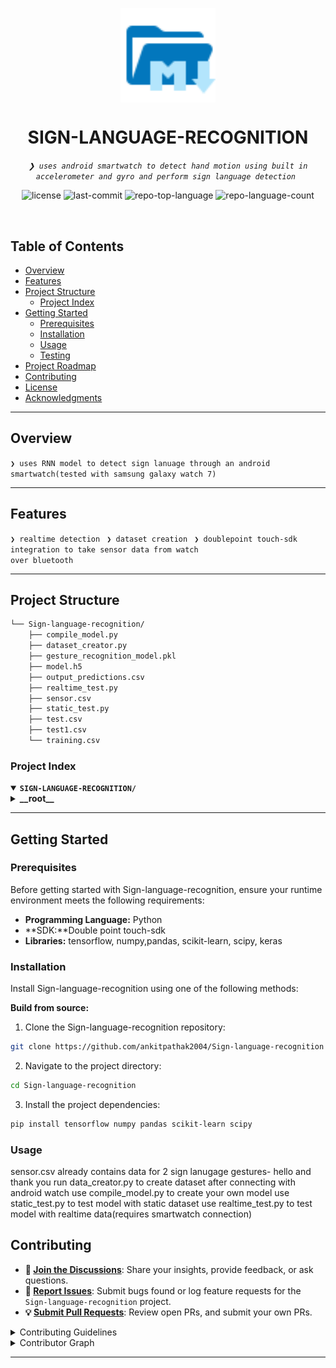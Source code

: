 <p align="center">
    <img src="https://raw.githubusercontent.com/PKief/vscode-material-icon-theme/ec559a9f6bfd399b82bb44393651661b08aaf7ba/icons/folder-markdown-open.svg" align="center" width="30%">
</p>
<p align="center"><h1 align="center">SIGN-LANGUAGE-RECOGNITION</h1></p>
<p align="center">
	<em><code>❯ uses android smartwatch to detect hand motion using built in accelerometer and gyro and perform sign language detection </code></em>
</p>
<p align="center">
	<img src="https://img.shields.io/github/license/ankitpathak2004/Sign-language-recognition?style=default&logo=opensourceinitiative&logoColor=white&color=0080ff" alt="license">
	<img src="https://img.shields.io/github/last-commit/ankitpathak2004/Sign-language-recognition?style=default&logo=git&logoColor=white&color=0080ff" alt="last-commit">
	<img src="https://img.shields.io/github/languages/top/ankitpathak2004/Sign-language-recognition?style=default&color=0080ff" alt="repo-top-language">
	<img src="https://img.shields.io/github/languages/count/ankitpathak2004/Sign-language-recognition?style=default&color=0080ff" alt="repo-language-count">
</p>
<p align="center"><!-- default option, no dependency badges. -->
</p>
<p align="center">
	<!-- default option, no dependency badges. -->
</p>
<br>

##  Table of Contents

- [ Overview](#-overview)
- [ Features](#-features)
- [ Project Structure](#-project-structure)
  - [ Project Index](#-project-index)
- [ Getting Started](#-getting-started)
  - [ Prerequisites](#-prerequisites)
  - [ Installation](#-installation)
  - [ Usage](#-usage)
  - [ Testing](#-testing)
- [ Project Roadmap](#-project-roadmap)
- [ Contributing](#-contributing)
- [ License](#-license)
- [ Acknowledgments](#-acknowledgments)

---

##  Overview

<code>❯ uses RNN model to detect sign lanuage through an android smartwatch(tested with samsung galaxy watch 7) </code>

---

##  Features

<code>❯ realtime detection </code>
<code>❯ dataset creation </code>
<code>❯ doublepoint touch-sdk integration to take sensor data from watch over bluetooth </code>


---

##  Project Structure

```sh
└── Sign-language-recognition/
    ├── compile_model.py
    ├── dataset_creator.py
    ├── gesture_recognition_model.pkl
    ├── model.h5
    ├── output_predictions.csv
    ├── realtime_test.py
    ├── sensor.csv
    ├── static_test.py
    ├── test.csv
    ├── test1.csv
    └── training.csv
```


###  Project Index
<details open>
	<summary><b><code>SIGN-LANGUAGE-RECOGNITION/</code></b></summary>
	<details> <!-- __root__ Submodule -->
		<summary><b>__root__</b></summary>
		<blockquote>
			<table>
			<tr>
				<td><b><a href='https://github.com/ankitpathak2004/Sign-language-recognition/blob/master/compile_model.py'>compile_model.py</a></b></td>
				<td><code>❯ train the model </code></td>
			</tr>
			<tr>
				<td><b><a href='https://github.com/ankitpathak2004/Sign-language-recognition/blob/master/dataset_creator.py'>dataset_creator.py</a></b></td>
				<td><code>❯ create dataset </code></td>
			</tr>
			<tr>
				<td><b><a href='https://github.com/ankitpathak2004/Sign-language-recognition/blob/master/realtime_test.py'>realtime_test.py</a></b></td>
				<td><code>❯ test model on realtime data </code></td>
			</tr>
			<tr>
				<td><b><a href='https://github.com/ankitpathak2004/Sign-language-recognition/blob/master/static_test.py'>static_test.py</a></b></td>
				<td><code>❯ test model on static data </code></td>
			</tr>
			</table>
		</blockquote>
	</details>
</details>

---
##  Getting Started

###  Prerequisites

Before getting started with Sign-language-recognition, ensure your runtime environment meets the following requirements:

- **Programming Language:** Python
- **SDK:**Double point touch-sdk
- **Libraries:** tensorflow, numpy,pandas, scikit-learn, scipy, keras


###  Installation

Install Sign-language-recognition using one of the following methods:

**Build from source:**

1. Clone the Sign-language-recognition repository:
```sh
git clone https://github.com/ankitpathak2004/Sign-language-recognition
```

2. Navigate to the project directory:
```sh
cd Sign-language-recognition
```

3. Install the project dependencies:

```sh
pip install tensorflow numpy pandas scikit-learn scipy 
```


###  Usage
sensor.csv already contains data for 2 sign lanugage gestures- hello and thank you
run data_creator.py to create dataset after connecting with android watch
use compile_model.py to create your own model
use static_test.py to test model with static dataset 
use realtime_test.py to test model with realtime data(requires smartwatch connection)




##  Contributing

- **💬 [Join the Discussions](https://github.com/ankitpathak2004/Sign-language-recognition/discussions)**: Share your insights, provide feedback, or ask questions.
- **🐛 [Report Issues](https://github.com/ankitpathak2004/Sign-language-recognition/issues)**: Submit bugs found or log feature requests for the `Sign-language-recognition` project.
- **💡 [Submit Pull Requests](https://github.com/ankitpathak2004/Sign-language-recognition/blob/main/CONTRIBUTING.md)**: Review open PRs, and submit your own PRs.

<details closed>
<summary>Contributing Guidelines</summary>

1. **Fork the Repository**: Start by forking the project repository to your github account.
2. **Clone Locally**: Clone the forked repository to your local machine using a git client.
   ```sh
   git clone https://github.com/ankitpathak2004/Sign-language-recognition
   ```
3. **Create a New Branch**: Always work on a new branch, giving it a descriptive name.
   ```sh
   git checkout -b new-feature-x
   ```
4. **Make Your Changes**: Develop and test your changes locally.
5. **Commit Your Changes**: Commit with a clear message describing your updates.
   ```sh
   git commit -m 'Implemented new feature x.'
   ```
6. **Push to github**: Push the changes to your forked repository.
   ```sh
   git push origin new-feature-x
   ```
7. **Submit a Pull Request**: Create a PR against the original project repository. Clearly describe the changes and their motivations.
8. **Review**: Once your PR is reviewed and approved, it will be merged into the main branch. Congratulations on your contribution!
</details>

<details closed>
<summary>Contributor Graph</summary>
<br>
<p align="left">
   <a href="https://github.com{/ankitpathak2004/Sign-language-recognition/}graphs/contributors">
      <img src="https://contrib.rocks/image?repo=ankitpathak2004/Sign-language-recognition">
   </a>
</p>
</details>

---



